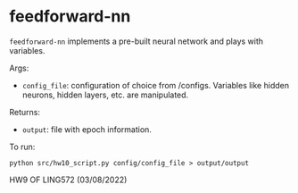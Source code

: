 # feedforward-nn

```feedforward-nn``` implements a pre-built neural network and plays with variables.

Args: 
* ```config_file```: configuration of choice from /configs. Variables like hidden neurons, hidden layers, etc. are manipulated. 

Returns: 
* ```output```: file with epoch information. 

To run: 
```
python src/hw10_script.py config/config_file > output/output
```

HW9 OF LING572 (03/08/2022)